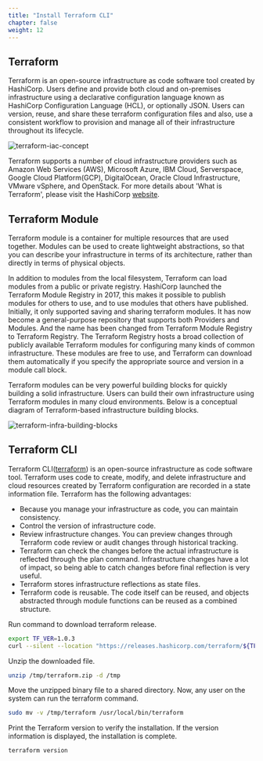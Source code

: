```yaml
---
title: "Install Terraform CLI"
chapter: false
weight: 12
---
```


## Terraform
Terraform is an open-source infrastructure as code software tool created by HashiCorp. Users define and provide both cloud and on-premises infrastructure using a declarative configuration language known as HashiCorp Configuration Language (HCL), or optionally JSON. Users can version, reuse, and share these terraform configuration files and also, use a consistent workflow to provision and manage all of their infrastructure throughout its lifecycle.

![terraform-iac-concept](/images/terraform/iac-concept.png)

Terraform supports a number of cloud infrastructure providers such as Amazon Web Services (AWS), Microsoft Azure, IBM Cloud, Serverspace, Google Cloud Platform(GCP), DigitalOcean, Oracle Cloud Infrastructure, VMware vSphere, and OpenStack. For more details about 'What is Terraform', please visit the HashiCorp [website](https://www.terraform.io/intro#what-is-terraform).

## Terraform Module
Terraform module is a container for multiple resources that are used together. Modules can be used to create lightweight abstractions, so that you can describe your infrastructure in terms of its architecture, rather than directly in terms of physical objects.

In addition to modules from the local filesystem, Terraform can load modules from a public or private registry. HashiCorp launched the Terraform Module Registry in 2017, this makes it possible to publish modules for others to use, and to use modules that others have published. Initially, it only supported saving and sharing terraform modules. It has now become a general-purpose repository that supports both Providers and Modules. And the name has been changed from Terraform Module Registry to Terraform Registry. The Terraform Registry hosts a broad collection of publicly available Terraform modules for configuring many kinds of common infrastructure. These modules are free to use, and Terraform can download them automatically if you specify the appropriate source and version in a module call block.

Terraform modules can be very powerful building blocks for quickly building a solid infrastructure. Users can build their own infrastructure using Terraform modules in many cloud environments. Below is a conceptual diagram of Terraform-based infrastructure building blocks.

![terraform-infra-building-blocks](/images/terraform/infra-building-blocks.png)

## Terraform CLI
Terraform CLI([terraform](https://learn.hashicorp.com/tutorials/terraform/install-cli)) is an open-source infrastructure as code software tool. Terraform uses code to create, modify, and delete infrastructure and cloud resources created by Terraform configuration are recorded in a state information file. Terraform has the following advantages:

- Because you manage your infrastructure as code, you can maintain consistency.
- Control the version of infrastructure code.
- Review infrastructure changes. You can preview changes through Terraform code review or audit changes through historical tracking.
- Terraform can check the changes before the actual infrastructure is reflected through the plan command. Infrastructure changes have a lot of impact, so being able to catch changes before final reflection is very useful.
- Terraform stores infrastructure reflections as state files.
- Terraform code is reusable. The code itself can be reused, and objects abstracted through module functions can be reused as a combined structure.

Run command to download terraform release.
```sh
export TF_VER=1.0.3
curl --silent --location "https://releases.hashicorp.com/terraform/${TF_VER}/terraform_${TF_VER}_linux_amd64.zip" -o /tmp/terraform.zip
```

Unzip the downloaded file.
```sh
unzip /tmp/terraform.zip -d /tmp
```

Move the unzipped binary file to a shared directory. Now, any user on the system can run the terraform command.
```sh
sudo mv -v /tmp/terraform /usr/local/bin/terraform
```

Print the Terraform version to verify the installation. If the version information is displayed, the installation is complete.
```sh
terraform version
```
